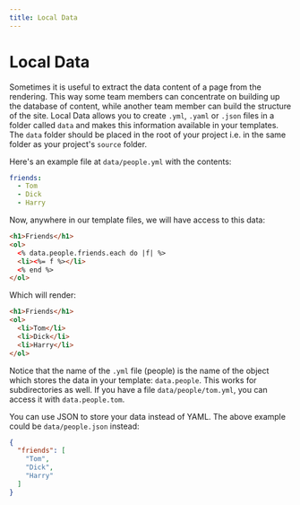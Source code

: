 ```yaml
---
title: Local Data
---
```


# Local Data

Sometimes it is useful to extract the data content of a page from the rendering. This way some team members can concentrate on building up the database of content, while another team member can build the structure of the site. Local Data allows you to create `.yml`, `.yaml` or `.json` files in a folder called `data` and makes this information available in your templates. The `data` folder should be placed in the root of your project i.e. in the same folder as your project's `source` folder.

Here's an example file at `data/people.yml` with the contents:

``` yaml
friends:
  - Tom
  - Dick
  - Harry
```

Now, anywhere in our template files, we will have access to this data:

``` html
<h1>Friends</h1>
<ol>
  <% data.people.friends.each do |f| %>
  <li><%= f %></li>
  <% end %>
</ol>
```

Which will render:

``` html
<h1>Friends</h1>
<ol>
  <li>Tom</li>
  <li>Dick</li>
  <li>Harry</li>
</ol>
```

Notice that the name of the `.yml` file (people) is the name of the object which stores the data in your template: `data.people`. This works for subdirectories as well. If you have a file `data/people/tom.yml`, you can access it with `data.people.tom`.

You can use JSON to store your data instead of YAML. The above example could be `data/people.json` instead:

``` json
{
  "friends": [
    "Tom",
    "Dick",
    "Harry"
  ]
}
```
